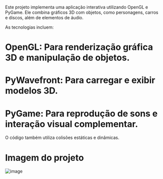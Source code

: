 Este projeto implementa uma aplicação interativa utilizando OpenGL e PyGame. Ele combina gráficos 3D com objetos, como personagens, carros e discos, além de elementos de áudio.

As tecnologias incluem:

# OpenGL: Para renderização gráfica 3D e manipulação de objetos.

# PyWavefront: Para carregar e exibir modelos 3D.

# PyGame: Para reprodução de sons e interação visual complementar.

O código também utiliza colisões estáticas e dinâmicas.

# Imagem do projeto

![image](https://github.com/user-attachments/assets/80e011b2-bd60-444f-b13f-2f8f8dddd4a3)

